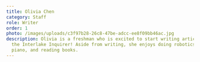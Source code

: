 ```yaml
---
title: Olivia Chen
category: Staff
role: Writer
order: 1
photo: /images/uploads/c3f97b28-26c8-47be-adcc-ee8f09bb46ac.jpg
description: Olivia is a freshman who is excited to start writing articles for
  the Interlake Inquirer! Aside from writing, she enjoys doing robotics, playing
  piano, and reading books.
---
```


